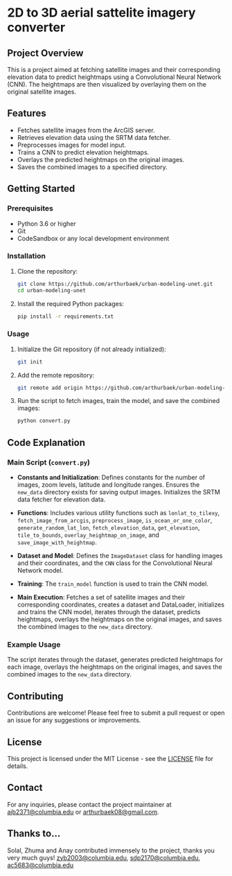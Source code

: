 # 2D to 3D aerial sattelite imagery converter

## Project Overview

This is a project aimed at fetching satellite images and their corresponding elevation data to predict heightmaps using a Convolutional Neural Network (CNN). The heightmaps are then visualized by overlaying them on the original satellite images.

## Features

- Fetches satellite images from the ArcGIS server.
- Retrieves elevation data using the SRTM data fetcher.
- Preprocesses images for model input.
- Trains a CNN to predict elevation heightmaps.
- Overlays the predicted heightmaps on the original images.
- Saves the combined images to a specified directory.

## Getting Started

### Prerequisites

- Python 3.6 or higher
- Git
- CodeSandbox or any local development environment

### Installation

1. Clone the repository:

    ```bash
    git clone https://github.com/arthurbaek/urban-modeling-unet.git
    cd urban-modeling-unet
    ```

2. Install the required Python packages:

    ```bash
    pip install -r requirements.txt
    ```

### Usage

1. Initialize the Git repository (if not already initialized):

    ```bash
    git init
    ```

2. Add the remote repository:

    ```bash
    git remote add origin https://github.com/arthurbaek/urban-modeling-unet.git
    ```

3. Run the script to fetch images, train the model, and save the combined images:

    ```bash
    python convert.py
    ```

## Code Explanation

### Main Script (`convert.py`)

- **Constants and Initialization**: Defines constants for the number of images, zoom levels, latitude and longitude ranges. Ensures the `new_data` directory exists for saving output images. Initializes the SRTM data fetcher for elevation data.

- **Functions**: Includes various utility functions such as `lonlat_to_tilexy`, `fetch_image_from_arcgis`, `preprocess_image`, `is_ocean_or_one_color`, `generate_random_lat_lon`, `fetch_elevation_data`, `get_elevation`, `tile_to_bounds`, `overlay_heightmap_on_image`, and `save_image_with_heightmap`.

- **Dataset and Model**: Defines the `ImageDataset` class for handling images and their coordinates, and the `CNN` class for the Convolutional Neural Network model.

- **Training**: The `train_model` function is used to train the CNN model.

- **Main Execution**: Fetches a set of satellite images and their corresponding coordinates, creates a dataset and DataLoader, initializes and trains the CNN model, iterates through the dataset, predicts heightmaps, overlays the heightmaps on the original images, and saves the combined images to the `new_data` directory.

### Example Usage

The script iterates through the dataset, generates predicted heightmaps for each image, overlays the heightmaps on the original images, and saves the combined images to the `new_data` directory.

## Contributing

Contributions are welcome! Please feel free to submit a pull request or open an issue for any suggestions or improvements.

## License

This project is licensed under the MIT License - see the [LICENSE](LICENSE) file for details.

## Contact

For any inquiries, please contact the project maintainer at ajb2371@columbia.edu or arthurbaek08@gmail.com. 

## Thanks to...

Solal, Zhuma and Anay contributed immensely to the project, thanks you very much guys! zyb2003@columbia.edu, sdp2170@columbia.edu, ac5683@columbia.edu
